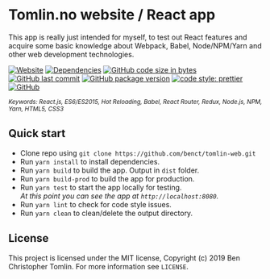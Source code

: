 # Tomlin.no website / React app

This app is really just intended for myself, to test out React features and acquire some basic knowledge
about Webpack, Babel, Node/NPM/Yarn and other web development technologies.

[![Website](https://img.shields.io/website-up-down-green-red/https/tomlin.no.svg?label=website)](https://tomlin.no)
[![Dependencies](https://img.shields.io/david/benct/tomlin-web.svg)](https://github.com/benct/tomlin-web/blob/master/package.json)
[![GitHub code size in bytes](https://img.shields.io/github/languages/code-size/benct/tomlin-web.svg)](https://github.com/benct/tomlin-web)
[![GitHub last commit](https://img.shields.io/github/last-commit/benct/tomlin-web.svg)](https://github.com/benct/tomlin-web)
[![GitHub package version](https://img.shields.io/github/package-json/v/benct/tomlin-web.svg)](https://github.com/benct/tomlin-web/blob/master/package.json)
[![code style: prettier](https://img.shields.io/badge/code_style-prettier-ff69b4.svg?style=flat)](https://github.com/prettier/prettier)
[![GitHub](https://img.shields.io/github/license/benct/tomlin-web.svg)](https://github.com/benct/tomlin-web/blob/master/LICENCE)

<sub><i>Keywords: React.js, ES6/ES2015, Hot Reloading, Babel, React Router, Redux, Node.js, NPM, Yarn, HTML5, CSS3</i></sub>

## Quick start

 - Clone repo using `git clone https://github.com/benct/tomlin-web.git`
 - Run `yarn install` to install dependencies.<br />
 - Run `yarn build` to build the app. Output in `dist` folder.
 - Run `yarn build-prod` to build the app for production.
 - Run `yarn test` to start the app locally for testing.<br/>
   *At this point you can see the app at `http://localhost:8080`.*
 - Run `yarn lint` to check for code style issues.
 - Run `yarn clean` to clean/delete the output directory.

## License

This project is licensed under the MIT license, Copyright (c) 2019 Ben Christopher Tomlin.
For more information see `LICENSE`.
